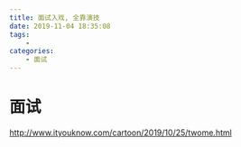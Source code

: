 ```yaml
---
title: 面试入戏, 全靠演技
date: 2019-11-04 18:35:08
tags:
    - 
categories:
    - 面试
---
```


# 面试

http://www.ityouknow.com/cartoon/2019/10/25/twome.html
